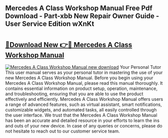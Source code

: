 ## Mercedes A Class Workshop Manual Free Pdf Download - Part-xbb New Repair Owner Guide - User Service Edition wXnKt

# <h2><a href="http://cf16305.oget.top/?id=Mercedes+A+Class+Workshop+Manual">🔗Download New 👉🔴 Mercedes A Class Workshop Manual</a></h2>

[![Mercedes A Class Workshop Manual new download](https://i.imgur.com/5g1atiW.png)](http://cf16305.oget.top/?id=Mercedes+A+Class+Workshop+Manual)
Your Personal Tutor This user manual serves as your personal tutor in mastering the use of your new Mercedes A Class Workshop Manual. Before you begin using your Mercedes A Class Workshop Manual, please read this manual thoroughly. It contains essential information on product setup, operation, maintenance, and troubleshooting, ensuring that you are able to use the product effectively and efficiently. Mercedes A Class Workshop Manual offers users a range of advanced features, such as virtual assistant, smart notifications, customizable widgets, and automated tasks, all easily controlled through the user interface. We trust that the Mercedes A Class Workshop Manual has been an accurate and detailed resource in your efforts to learn the ins and outs of your new device. In case of any queries or concerns, please do not hesitate to reach out to our customer service team.
